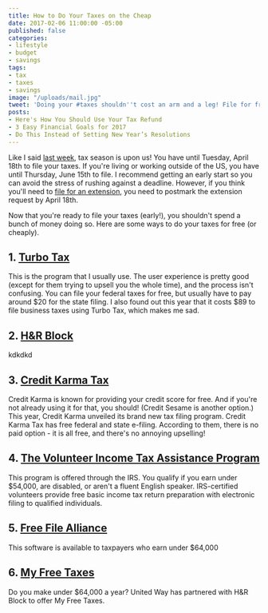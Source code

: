 ```yaml
---
title: How to Do Your Taxes on the Cheap
date: 2017-02-06 11:00:00 -05:00
published: false
categories:
- lifestyle
- budget
- savings
tags:
- tax
- taxes
- savings
image: "/uploads/mail.jpg"
tweet: 'Doing your #taxes shouldn''t cost an arm and a leg! File for free.'
posts:
- Here's How You Should Use Your Tax Refund
- 3 Easy Financial Goals for 2017
- Do This Instead of Setting New Year’s Resolutions
---
```


Like I said [last week](https://www.maggiegermano.com/blog/heres-how-you-should-use-your-tax-refund/), tax season is upon us! You have until Tuesday, April 18th to file your taxes. If you're living or working outside of the US, you have until Thursday, June 15th to file. I recommend getting an early start so you can avoid the stress of rushing against a deadline. However, if you think you'll need to [file for an extension](https://20somethingfinance.com/irs-tax-extension/), you need to postmark the extension request by April 18th.

Now that you're ready to file your taxes (early!), you shouldn't spend a bunch of money doing so. Here are some ways to do your taxes for free (or cheaply).

## 1. [Turbo Tax](turbotax.com)

This is the program that I usually use. The user experience is pretty good (except for them trying to upsell you the whole time), and the process isn't confusing. You can file your federal taxes for free, but usually have to pay around $20 for the state filing. I also found out this year that it costs $89 to file business taxes using Turbo Tax, which makes me sad.

## 2. [H&R Block](https://www.hrblock.com/)

kdkdkd

## 3. [Credit Karma Tax](https://www.creditkarma.com/tax)

Credit Karma is known for providing your credit score for free. And if you're not already using it for that, you should! (Credit Sesame is another option.) This year, Credit Karma unveiled its brand new tax filing program. Credit Karma Tax has free federal and state e-filing. According to them, there is no paid option - it is all free, and there's no annoying upselling! 

## 4. [The Volunteer Income Tax Assistance Program](https://www.irs.gov/individuals/free-tax-return-preparation-for-you-by-volunteers)

This program is offered through the IRS. You qualify if you earn under $54,000, are disabled, or aren't a fluent English speaker. IRS-certified volunteers provide free basic income tax return preparation with electronic filing to qualified individuals.

## 5. [Free File Alliance](https://www.irs.gov/uac/free-file-do-your-federal-taxes-for-free)

This software is available to taxpayers who earn under $64,000

## 6. [My Free Taxes](http://www.unitedway.org/myfreetaxes/)

Do you make under $64,000 a year? United Way has partnered with H&R Block to offer My Free Taxes. 